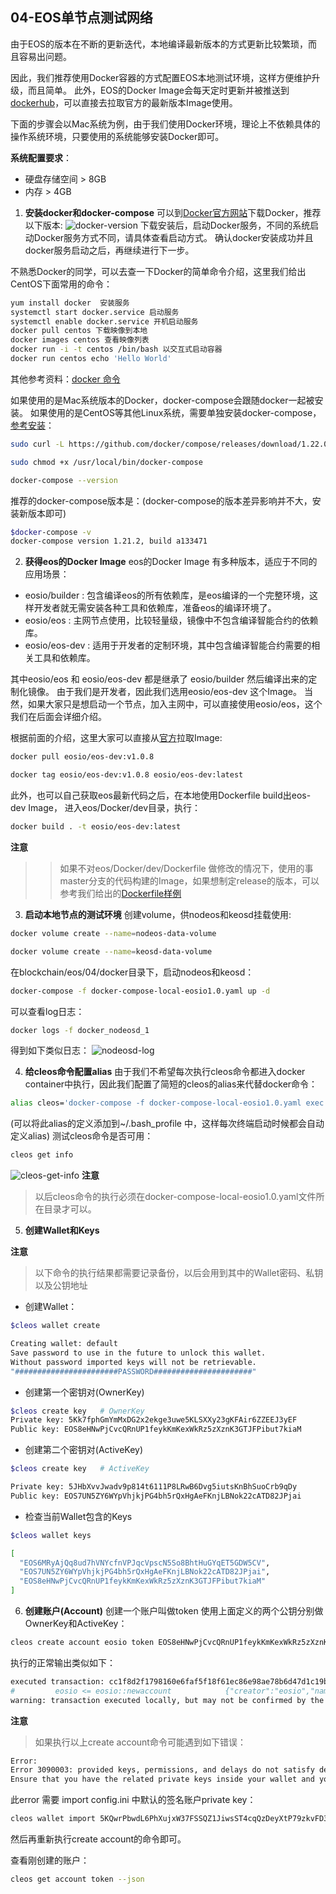 **04-EOS单节点测试网络**
----------------------------------------------
由于EOS的版本在不断的更新迭代，本地编译最新版本的方式更新比较繁琐，而且容易出问题。

因此，我们推荐使用Docker容器的方式配置EOS本地测试环境，这样方便维护升级，而且简单。
此外，EOS的Docker Image会每天定时更新并被推送到[dockerhub](https://hub.docker.com/)，可以直接去拉取官方的最新版本Image使用。

下面的步骤会以Mac系统为例，由于我们使用Docker环境，理论上不依赖具体的操作系统环境，只要使用的系统能够安装Docker即可。

**系统配置要求**：
* 硬盘存储空间 > 8GB
* 内存 > 4GB

1. **安装docker和docker-compose**
可以到[Docker官方网站](https://www.docker.com/community-edition)下载Docker，推荐以下版本:
![docker-version](./images/docker-version.jpg "docker-version")
下载安装后，启动Docker服务，不同的系统启动Docker服务方式不同，请具体查看启动方式。
确认docker安装成功并且docker服务启动之后，再继续进行下一步。

不熟悉Docker的同学，可以去查一下Docker的简单命令介绍，这里我们给出CentOS下面常用的命令：
```Bash
yum install docker  安装服务
systemctl start docker.service 启动服务
systemctl enable docker.service 开机启动服务
docker pull centos 下载映像到本地
docker images centos 查看映像列表
docker run -i -t centos /bin/bash 以交互式启动容器
docker run centos echo 'Hello World'
```
其他参考资料：[docker 命令](https://docs.docker.com/engine/reference/commandline/docker/#child-commands)

如果使用的是Mac系统版本的Docker，docker-compose会跟随docker一起被安装。
如果使用的是CentOS等其他Linux系统，需要单独安装docker-compose，[参考安装](https://docs.docker.com/compose/install/#uninstallation)：
```Bash
sudo curl -L https://github.com/docker/compose/releases/download/1.22.0/docker-compose-$(uname -s)-$(uname -m) -o /usr/local/bin/docker-compose

sudo chmod +x /usr/local/bin/docker-compose

docker-compose --version
```

推荐的docker-compose版本是：(docker-compose的版本差异影响并不大，安装新版本即可)
```Bash
$docker-compose -v
docker-compose version 1.21.2, build a133471
```

2. **获得eos的Docker Image**
eos的Docker Image 有多种版本，适应于不同的应用场景：
* eosio/builder : 包含编译eos的所有依赖库，是eos编译的一个完整环境，这样开发者就无需安装各种工具和依赖库，准备eos的编译环境了。
* eosio/eos : 主网节点使用，比较轻量级，镜像中不包含编译智能合约的依赖库。
* eosio/eos-dev : 适用于开发者的定制环境，其中包含编译智能合约需要的相关工具和依赖库。

其中eosio/eos 和 eosio/eos-dev 都是继承了 eosio/builder 然后编译出来的定制化镜像。
由于我们是开发者，因此我们选用eosio/eos-dev 这个Image。
当然，如果大家只是想启动一个节点，加入主网中，可以直接使用eosio/eos，这个我们在后面会详细介绍。

根据前面的介绍，这里大家可以直接从[官方](https://hub.docker.com/r/eosio/eos-dev/tags/)拉取Image:
```Bash
docker pull eosio/eos-dev:v1.0.8

docker tag eosio/eos-dev:v1.0.8 eosio/eos-dev:latest
```

此外，也可以自己获取eos最新代码之后，在本地使用Dockerfile build出eos-dev Image，
进入eos/Docker/dev目录，执行：
```Bash
docker build . -t eosio/eos-dev:latest
```
**注意**
>>如果不对eos/Docker/dev/Dockerfile 做修改的情况下，使用的事master分支的代码构建的Image，如果想制定release的版本，可以参考我们给出的[Dockerfile样例](./dev/Dockerfile)


3. **启动本地节点的测试环境**
创建volume，供nodeos和keosd挂载使用:
```Bash
docker volume create --name=nodeos-data-volume

docker volume create --name=keosd-data-volume
```

在blockchain/eos/04/docker目录下，启动nodeos和keosd：
```Bash
docker-compose -f docker-compose-local-eosio1.0.yaml up -d
```
可以查看log日志：
```Bash
docker logs -f docker_nodeosd_1
```
得到如下类似日志：
![nodeosd-log](./images/nodeosd-log.jpg "nodeosd-log") 


4. **给cleos命令配置alias**
由于我们不希望每次执行cleos命令都进入docker container中执行，因此我们配置了简短的cleos的alias来代替docker命令：
```Bash
alias cleos='docker-compose -f docker-compose-local-eosio1.0.yaml exec keosd /opt/eosio/bin/cleos -u http://nodeosd:8888 --wallet-url http://localhost:8900'
```
(可以将此alias的定义添加到~/.bash_profile 中，这样每次终端启动时候都会自动定义alias)
测试cleos命令是否可用：
```Bash
cleos get info
```
![cleos-get-info](./images/cleos-get-info.jpg "cleos-get-info")
**注意**
>以后cleos命令的执行必须在docker-compose-local-eosio1.0.yaml文件所在目录才可以。


5. **创建Wallet和Keys**

**注意**
>以下命令的执行结果都需要记录备份，以后会用到其中的Wallet密码、私钥以及公钥地址

* 创建Wallet：
```Bash
$cleos wallet create

Creating wallet: default
Save password to use in the future to unlock this wallet.
Without password imported keys will not be retrievable.
"#######################PASSWORD######################"
```
* 创建第一个密钥对(OwnerKey)
```Bash
$cleos create key   # OwnerKey 
Private key: 5Kk7fphGmYmMxDG2x2ekge3uwe5KLSXXy23gKFAir6ZZEEJ3yEF
Public key: EOS8eHNwPjCvcQRnUP1feykKmKexWkRz5zXznK3GTJFPibut7kiaM
```
* 创建第二个密钥对(ActiveKey)
```Bash
$cleos create key   # ActiveKey

Private key: 5JHbXvvJwadv9p814t6111P8LRwB6Dvg5iutsKnBhSuoCrb9qDy
Public key: EOS7UN5ZY6WYpVhjkjPG4bh5rQxHgAeFKnjLBNok22cATD82JPjai
```

* 检查当前Wallet包含的Keys
```Bash
$cleos wallet keys

[
  "EOS6MRyAjQq8ud7hVNYcfnVPJqcVpscN5So8BhtHuGYqET5GDW5CV",
  "EOS7UN5ZY6WYpVhjkjPG4bh5rQxHgAeFKnjLBNok22cATD82JPjai",
  "EOS8eHNwPjCvcQRnUP1feykKmKexWkRz5zXznK3GTJFPibut7kiaM"
]
```

6. **创建账户(Account)**
创建一个账户叫做token 使用上面定义的两个公钥分别做OwnerKey和ActiveKey：
```Bash
cleos create account eosio token EOS8eHNwPjCvcQRnUP1feykKmKexWkRz5zXznK3GTJFPibut7kiaM EOS7UN5ZY6WYpVhjkjPG4bh5rQxHgAeFKnjLBNok22cATD82JPjai
```
执行的正常输出类似如下：
```Bash
executed transaction: cc1f8d2f1798160e6faf5f18f61ec86e98ae78b6d47d1c19b1580bd75f777582  200 bytes  7297 us
#         eosio <= eosio::newaccount            {"creator":"eosio","name":"token","owner":{"threshold":1,"keys":[{"key":"EOS8eHNwPjCvcQRnUP1feykKmKe...
warning: transaction executed locally, but may not be confirmed by the network yet
```

**注意**
>如果执行以上create account命令可能遇到如下错误：
```Bash
Error:
Error 3090003: provided keys, permissions, and delays do not satisfy declared authorizations
Ensure that you have the related private keys inside your wallet and your wallet is unlocked.
```

此error 需要 import config.ini 中默认的签名账户private key：
```Bash
cleos wallet import 5KQwrPbwdL6PhXujxW37FSSQZ1JiwsST4cqQzDeyXtP79zkvFD3
```
然后再重新执行create account的命令即可。

查看刚创建的账户：
```Bash
cleos get account token --json
```


